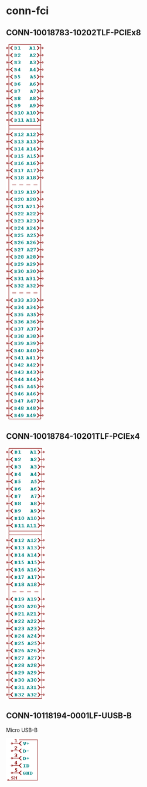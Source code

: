 # conn-fci

## CONN-10018783-10202TLF-PCIEx8
![CONN-10018783-10202TLF-PCIEx8__1__1](images/conn-fci__CONN-10018783-10202TLF-PCIEx8__1__1.png?raw=true) 

## CONN-10018784-10201TLF-PCIEx4
![CONN-10018784-10201TLF-PCIEx4__1__1](images/conn-fci__CONN-10018784-10201TLF-PCIEx4__1__1.png?raw=true) 

## CONN-10118194-0001LF-UUSB-B
Micro USB-B

![CONN-10118194-0001LF-UUSB-B__1__1](images/conn-fci__CONN-10118194-0001LF-UUSB-B__1__1.png?raw=true) 

